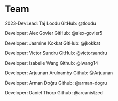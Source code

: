 # Team

2023-DevLead: Taj Loodu
GitHub: @tloodu

Developer: Alex Govier
GitHub: @alex-govier5

Developer: Jasmine Kokkat
GitHub: @jkokkat

Developer: Victor Sandru
GitHub: @victorsandru

Developer: Isabelle Wang
Github: @iwang14

Developer: Arjuunan Arulnamby
Github: @Arjuunan

Developer: Arman Doǧru
Github: @arman-dogru

Developer: Daniel Thorp
Github: @arcanistzed
